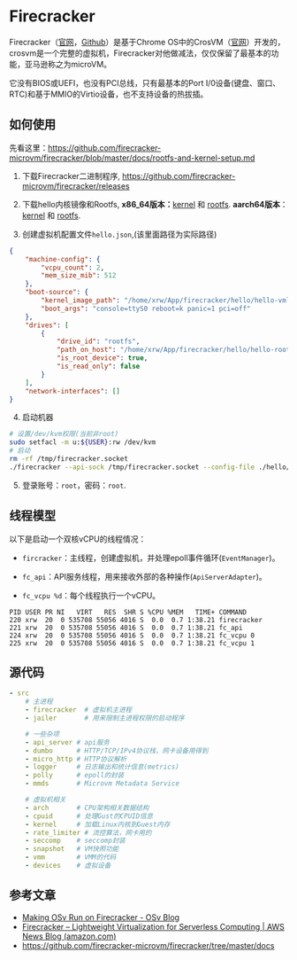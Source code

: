 # Firecracker

Firecracker（[官网](https://firecracker-microvm.github.io/)，[Github](https://github.com/firecracker-microvm/firecracker)）是基于Chrome OS中的CrosVM（[官网](https://chromium.googlesource.com/chromiumos/platform/crosvm/)）开发的，crosvm是一个完整的虚拟机，Firecracker对他做减法，仅仅保留了最基本的功能，亚马逊称之为microVM。

它没有BIOS或UEFI，也没有PCI总线，只有最基本的Port I/0设备(键盘、窗口、RTC)和基于MMIO的Virtio设备，也不支持设备的热拔插。

## 如何使用

先看这里：https://github.com/firecracker-microvm/firecracker/blob/master/docs/rootfs-and-kernel-setup.md

1. 下载Firecracker二进制程序, https://github.com/firecracker-microvm/firecracker/releases

2. 下载hello内核镜像和Rootfs, **x86_64版本：**[kernel](https://s3.amazonaws.com/spec.ccfc.min/img/hello/kernel/hello-vmlinux.bin) 和 [rootfs](https://s3.amazonaws.com/spec.ccfc.min/img/hello/fsfiles/hello-rootfs.ext4).  **aarch64版本**：[kernel](https://s3.amazonaws.com/spec.ccfc.min/img/aarch64/ubuntu_with_ssh/kernel/vmlinux.bin) 和 [rootfs](https://s3.amazonaws.com/spec.ccfc.min/img/aarch64/ubuntu_with_ssh/fsfiles/xenial.rootfs.ext4).

3. 创建虚拟机配置文件`hello.json`,(该里面路径为实际路径)

```json
{
    "machine-config": {
        "vcpu_count": 2,
        "mem_size_mib": 512
    },
    "boot-source": {
        "kernel_image_path": "/home/xrw/App/firecracker/hello/hello-vmlinux.bin",
        "boot_args": "console=ttyS0 reboot=k panic=1 pci=off"
    },
    "drives": [
        {
            "drive_id": "rootfs",
            "path_on_host": "/home/xrw/App/firecracker/hello/hello-rootfs.ext4",
            "is_root_device": true,
            "is_read_only": false
        }
    ],
    "network-interfaces": []
}
```

4. 启动机器

```sh
# 设置/dev/kvm权限(当前非root)
sudo setfacl -m u:${USER}:rw /dev/kvm
# 启动
rm -rf /tmp/firecracker.socket
./firecracker --api-sock /tmp/firecracker.socket --config-file ./hello/hello.json
```

5. 登录账号：`root`，密码：`root`.

## 线程模型

以下是启动一个双核vCPU的线程情况：

- `fircracker`：主线程，创建虚拟机，并处理epoll事件循环(`EventManager`)。

- `fc_api`：API服务线程，用来接收外部的各种操作(`ApiServerAdapter`)。
- `fc_vcpu %d`：每个线程执行一个vCPU。

```
PID USER PR NI   VIRT   RES  SHR S %CPU %MEM   TIME+ COMMAND
220 xrw  20  0 535708 55056 4016 S  0.0  0.7 1:38.21 firecracker
221 xrw  20  0 535708 55056 4016 S  0.0  0.7 1:38.21 fc_api
224 xrw  20  0 535708 55056 4016 S  0.0  0.7 1:38.21 fc_vcpu 0
225 xrw  20  0 535708 55056 4016 S  0.0  0.7 1:38.21 fc_vcpu 1
```

## 源代码

```yaml
- src
	# 主进程
    - firecracker  # 虚拟机主进程
    - jailer       # 用来限制主进程权限的启动程序

    # 一些杂项
    - api_server # api服务
    - dumbo      # HTTP/TCP/IPv4协议栈，网卡设备用得到
    - micro_http # HTTP协议解析
    - logger     # 日志输出和统计信息(metrics) 
    - polly      # epoll的封装
    - mmds       # Microvm Metadata Service

    # 虚拟机相关
    - arch       # CPU架构相关数据结构
    - cpuid      # 处理Gust的CPUID信息
    - kernel     # 加载Linux内核到Guest内存
    - rate_limiter # 流控算法，网卡用的
    - seccomp    # seccomp封装
    - snapshot   # VM快照功能
    - vmm        # VMM的代码
    - devices    # 虚拟设备
```

## 参考文章

- [Making OSv Run on Firecracker - OSv Blog](http://blog.osv.io/blog/2019/04/19/making-OSv-run-on-firecraker/)
- [Firecracker – Lightweight Virtualization for Serverless Computing | AWS News Blog (amazon.com)](https://aws.amazon.com/cn/blogs/aws/firecracker-lightweight-virtualization-for-serverless-computing/)
- https://github.com/firecracker-microvm/firecracker/tree/master/docs

